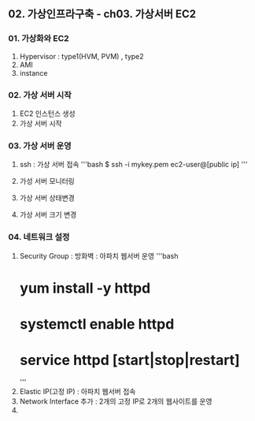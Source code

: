 ## 02. 가상인프라구축 - ch03. 가상서버 EC2

### 01. 가상화와 EC2
1. Hypervisor : type1(HVM, PVM) , type2
2. AMI 
3. instance


### 02. 가상 서버 시작
1. EC2 인스턴스 생성
2. 가상 서버 시작


### 03. 가상 서버 운영
1. ssh : 가상 서버 접속 
    '''bash
    $ ssh -i mykey.pem ec2-user@[public ip]
    '''

2. 가성 서버 모니터링
3. 가상 서버 상태변경
4. 가상 서버 크기 변경


### 04. 네트워크 설정
1. Security Group : 방화벽 : 아파치 웹서버 운영
    '''bash
    # yum install -y httpd
    # systemctl enable httpd
    # service httpd [start|stop|restart]
    '''
2. Elastic IP(고정 IP) : 아파치 웹서버 접속
3. Network Interface 추가 : 2개의 고정 IP로 2개의 웹사이트를 운영
4.